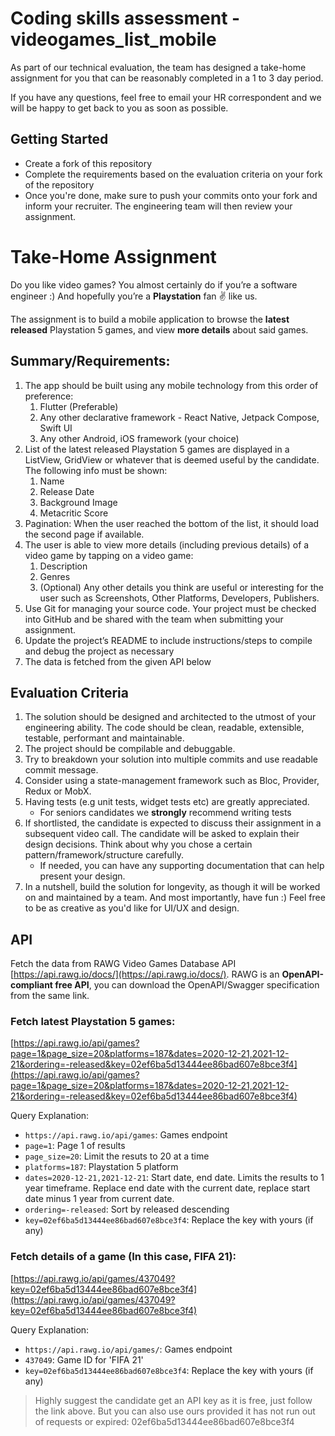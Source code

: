 # Coding skills assessment - videogames_list_mobile
As part of our technical evaluation, the team has designed a take-home assignment for you that can be reasonably completed in a 1 to 3 day period.

If you have any questions, feel free to email your HR correspondent and we will be happy to get back to you as soon as possible.

## Getting Started
- Create a fork of this repository
- Complete the requirements based on the evaluation criteria on your fork of the repository
- Once you're done, make sure to push your commits onto your fork and inform your recruiter. The engineering team will then review your assignment.

# Take-Home Assignment
Do you like video games? You almost certainly do if you’re a software engineer :) And hopefully you’re a **Playstation** fan ✌️ like us.

The assignment is to build a mobile application to browse the **latest released** Playstation 5 games, and view **more details** about said games.

## **Summary/Requirements:**
1. The app should be built using any mobile technology from this order of preference:
    1. Flutter (Preferable)
    2. Any other declarative framework - React Native, Jetpack Compose, Swift UI
    3. Any other Android, iOS framework (your choice)
2. List of the latest released Playstation 5 games are displayed in a ListView, GridView or whatever that is deemed useful by the candidate. The following info must be shown:
    1. Name
    2. Release Date
    3. Background Image
    4. Metacritic Score
3. Pagination: When the user reached the bottom of the list, it should load the second page if available.
4. The user is able to view more details (including previous details) of a video game by tapping on a video game:
    1. Description
    2. Genres
    3. (Optional) Any other details you think are useful or interesting for the user such as Screenshots, Other Platforms, Developers, Publishers.
5. Use Git for managing your source code. Your project must be checked into GitHub and be shared with the team when submitting your assignment.
6. Update the project’s README to include instructions/steps to compile and debug the project as necessary
7. The data is fetched from the given API below

## **Evaluation Criteria**
1. The solution should be designed and architected to the utmost of your engineering ability. The code should be clean, readable, extensible, testable, performant and maintainable.
2. The project should be compilable and debuggable.
3. Try to breakdown your solution into multiple commits and use readable commit message.
4. Consider using a state-management framework such as Bloc, Provider, Redux or MobX.
5. Having tests (e.g unit tests, widget tests etc) are greatly appreciated.
   - For seniors candidates we **strongly** recommend writing tests
7. If shortlisted, the candidate is expected to discuss their assignment in a subsequent video call. The candidate will be asked to explain their design decisions. Think about why you chose a certain pattern/framework/structure carefully.
   - If needed, you can have any supporting documentation that can help present your design.
8. In a nutshell, build the solution for longevity, as though it will be worked on and maintained by a team. And most importantly, have fun :) Feel free to be as creative as you'd like for UI/UX and design.


## **API**
Fetch the data from RAWG Video Games Database API [https://api.rawg.io/docs/](https://api.rawg.io/docs/). RAWG is an **OpenAPI-compliant free API**, you can download the OpenAPI/Swagger specification from the same link.


### **Fetch latest Playstation 5 games:**
[https://api.rawg.io/api/games?page=1&page_size=20&platforms=187&dates=2020-12-21,2021-12-21&ordering=-released&key=02ef6ba5d13444ee86bad607e8bce3f4](https://api.rawg.io/api/games?page=1&page_size=20&platforms=187&dates=2020-12-21,2021-12-21&ordering=-released&key=02ef6ba5d13444ee86bad607e8bce3f4)

Query Explanation:
- `https://api.rawg.io/api/games`: Games endpoint
- `page=1`: Page 1 of results
- `page_size=20`: Limit the resuts to 20 at a time
- `platforms=187`: Playstation 5 platform
- `dates=2020-12-21,2021-12-21`: Start date, end date. Limits the results to 1 year timeframe. Replace end date with the current date, replace start date minus 1 year from current date.
- `ordering=-released`: Sort by released descending
- `key=02ef6ba5d13444ee86bad607e8bce3f4`: Replace the key with yours (if any)

### **Fetch details of a game (In this case, FIFA 21):**
[https://api.rawg.io/api/games/437049?key=02ef6ba5d13444ee86bad607e8bce3f4](https://api.rawg.io/api/games/437049?key=02ef6ba5d13444ee86bad607e8bce3f4)

Query Explanation:
- `https://api.rawg.io/api/games/`: Games endpoint
- `437049`: Game ID for 'FIFA 21'
- `key=02ef6ba5d13444ee86bad607e8bce3f4`: Replace the key with yours (if any)

> Highly suggest the candidate get an API key as it is free, just follow the link above. But you can also use ours provided it has not run out of requests or expired: 02ef6ba5d13444ee86bad607e8bce3f4
